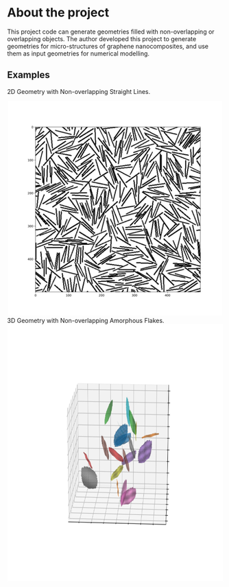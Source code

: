 # About the project

This project code can generate geometries filled with non-overlapping or overlapping objects. The author developed this project to generate geometries for micro-structures of graphene nanocomposites, and use them as input geometries for numerical modelling.

## Examples

  2D Geometry with Non-overlapping Straight Lines.
<center>
  <img src="images/2D.png" width="500" height="500">
</center>
  3D Geometry with Non-overlapping Amorphous Flakes.
<center>
  <img src="images/3D.png" width="700" height="600">
</center>
